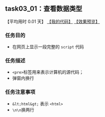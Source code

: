 ## task03_01：查看数据类型

【平均用时 0.01 天】
[【我的代码】](https://github.com/wangsiyuan233/MyDemo/blob/master/task03/01/task03_01.html)
[【效果预览】](https://wangsiyuan233.cn/MyDemo/task03/01/task03_01.html)

### 任务目的
- 在网页上显示一段完整的 `script` 代码

### 任务描述
- `<pre>`标签用来表示计算机的源代码；
- 弹窗内换行

### 任务注意事项
- `&lt;html&gt;` 表示 `<html>`
- `\n\n`换两行




